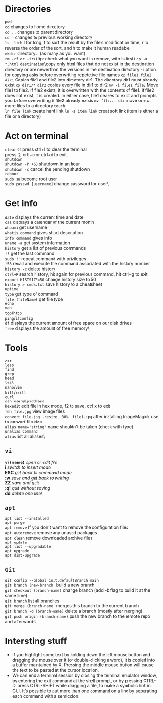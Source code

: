 Directories
==========

`pwd`\
`cd` changes to home directory\
`cd ..` changes to parent directory\
`cd -` changes to previous working directory\
`ls -ltrh` l for long, t to sort the result by the ﬁle’s modiﬁcation time, r to reverse the order of the sort, and h to make it human readable\
`mkdir` directory... (as many as you want)\
`rm -rf or -ir`\ (tip: check what you want to remove, with ls first)
`cp -u *.html destination`\copy only html ﬁles that do not exist in the destination directory or are newerthan the versions in the destination directory
-i iption for copying asks before overwriting repetetive file names
`cp file1 file2 dir1` Copies file1 and file2 into directory dir1. The directory dir1 must already exist
`cp dir1/* dir2` copies every file in dir1 to dir2
`mv -i file1 file2` Move file1 to file2. If file2 exists, it is overwritten with the contents of file1. If file2 does not exist, it is created. In either case, file1 ceases to exist and prompts you before overwriting if file2 already exists
`mv file... dir` move one or more files to a directory
`touch`\
`ln file link` create hard link
`ln -s item link` creat soft link (item is either a file or a directory)

Act on terminal
==========

`clear` or press ctrl+l to clear the terminal\
press Q, crtl+c or ctrl+d to exit\
`shutdown`\
`shutdown -P +60` shutdown in an hour\
`shutdown -c` cancel the pending shutdown\
`reboot`\
`sudo su` become root user\
`sudo passwd [username]` change password for user\

Get info 
==========
`date` displays the current time and date\
`cal` displays a calendar of the current month\
`whoami` get username\
`whatis command` gives short description\
`info command` gives info\
`uname -a` get system information\
`history` get a list of previous commands\
`!!` get the last command\
`sudo !!` repeat command with privileges\
`!53` recall and execute the command associated with the history number\
`history -c` delete history\
`ctrl+R` search history, hit again for previous command, hit ctrl+g to exit\
`export HISTSIZE=50` change history size to 50\
`history > cmds.txt` save history to a cheatsheet\
`uptime`\
`type` get type of command\
`file (fileName)` get file type\
`echo`\
`man`\
`top`/`htop`\
`ping`/`ifconfig`\
`df` displays the current amount of free space on our disk drives\
`free` displays the amount of free memory\

Tools
==========

`cat`\
`less`\
`find`\
`grep`\
`head`\
`tail`\
`nano`/`vim`\
`kill`/`xkill`\
`curl`\
`ssh user@ipaddress`\
`hexedit` edit file in hex mode, f2 to save, ctrl x to exit\
`feh file.jpg` view image files\
`convert file.jpg -resize  30%  file1.jpg` after installing ImageMagick use to convert file size\
`alias name='string'` name shouldn't be taken (check with type)\
`unalias command`\
`alias` list all aliases\


`vi`
------------
**vi (name)** *open or edit file*\
**i** *switch to insert mode*\
**ESC** *get back to command mode*\
**:w** *save and get back to writing*\
**ZZ** *save and quit*\
**:q!** *quit without saving*\
**dd** *delete one line*\

`apt`
------------

`apt list --installed`\
`apt purge`\
`apt remove` If you don't want to remove the configuration files\
`apt autoremove`                    remove any unused packages\
`apt clean`                          remove downloaded archive files\
`apt update`\
`apt list --upgradable`\
`apt upgrade`\
`apt dist-upgrade`

`Git`
--------------

`git config --global init.defaultBranch main`\
`git branch (new-branch)` build a new branch\
`git checkout (branch-name)` change branch (add -b flag to build it at the same time)\
`git branch` list all branches\
`git merge (branch-name)` merges this branch to the current branch\
`git branch -d (branch-name)` delete a branch (mostly after merging)\
`git push origin (branch-name)` push the new branch to the remote repo and afterwards\

Intersting stuff
==========
- If you highlight some
text by holding down the left mouse button and dragging the
mouse over it (or double-clicking a word), it is copied into a buffer
maintained by X. Pressing the middle mouse button will cause the
text to be pasted at the cursor location.
- We can end a terminal session by closing the terminal emulator window,
by entering the exit command at the shell prompt, or by pressing CTRL-
D.
press CTRL-SHIFT while dragging a file, to make a symbolic link in GUI.
It’s possible to put more than one command on a line by separating each command with a semicolon.
